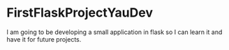 # FirstFlaskProjectYauDev
I am going to be developing a small application in flask so I can learn it and have it for future projects.
